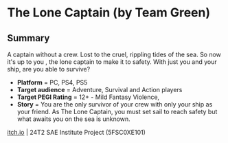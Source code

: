 # The Lone Captain (by Team Green)
## Summary
A captain without a crew. Lost to the cruel, rippling tides of the sea. So now it's up to you , the lone captain to make it to safety. With just you and your ship, are you able to survive?
- **Platform** = PC, PS4, PS5
- **Target audience** = Adventure, Survival and Action players
- **Target PEGI Rating** = 12+ - Mild Fantasy Violence, 
- **Story** = You are the only survivor of your crew with only your ship as your friend. As The Lone Captain, you must set sail to reach safety but what awaits you on the sea is unknown.

[itch.io](https://xae0.itch.io/thelonecaptain?secret=v0NlzokFVMLr2Pt2J8TX9Ph5gdE) | 24T2 SAE Institute Project (5FSC0XE101)